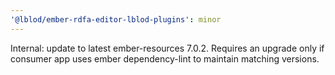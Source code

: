 ```yaml
---
'@lblod/ember-rdfa-editor-lblod-plugins': minor
---
```


Internal: update to latest ember-resources 7.0.2. Requires an upgrade only if consumer app uses
ember dependency-lint to maintain matching versions.

